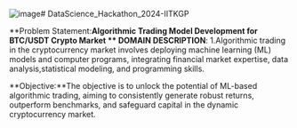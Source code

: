 ![image](https://github.com/Prudhvinaraya/DataScience_Hackathon_2024-IITKGP/assets/93300939/81f1876e-aee7-467c-9e44-044253f2d594)# DataScience_Hackathon_2024-IITKGP

**Problem Statement:**Algorithmic Trading Model Development for BTC/USDT Crypto Market
**
DOMAIN DESCRIPTION**:
1.Algorithmic trading in the cryptocurrency market involves deploying machine learning (ML) models and computer programs, integrating financial market expertise, data analysis,statistical modeling, and programming skills.

**Objective:**The objective is to unlock the potential of ML-based algorithmic trading, aiming to consistently generate robust returns, outperform benchmarks, and safeguard capital in the dynamic cryptocurrency market.
